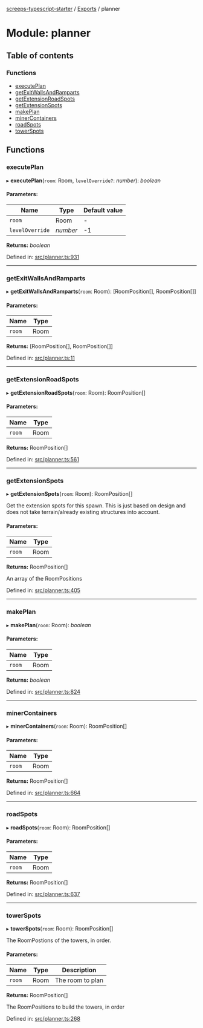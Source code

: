 [screeps-typescript-starter](../README.md) / [Exports](../modules.md) / planner

# Module: planner

## Table of contents

### Functions

- [executePlan](planner.md#executeplan)
- [getExitWallsAndRamparts](planner.md#getexitwallsandramparts)
- [getExtensionRoadSpots](planner.md#getextensionroadspots)
- [getExtensionSpots](planner.md#getextensionspots)
- [makePlan](planner.md#makeplan)
- [minerContainers](planner.md#minercontainers)
- [roadSpots](planner.md#roadspots)
- [towerSpots](planner.md#towerspots)

## Functions

### executePlan

▸ **executePlan**(`room`: Room, `levelOverride?`: *number*): *boolean*

#### Parameters:

Name | Type | Default value |
------ | ------ | ------ |
`room` | Room | - |
`levelOverride` | *number* | -1 |

**Returns:** *boolean*

Defined in: [src/planner.ts:931](https://github.com/Baelyk/screeps/blob/9bfed96/src/planner.ts#L931)

___

### getExitWallsAndRamparts

▸ **getExitWallsAndRamparts**(`room`: Room): [RoomPosition[], RoomPosition[]]

#### Parameters:

Name | Type |
------ | ------ |
`room` | Room |

**Returns:** [RoomPosition[], RoomPosition[]]

Defined in: [src/planner.ts:11](https://github.com/Baelyk/screeps/blob/9bfed96/src/planner.ts#L11)

___

### getExtensionRoadSpots

▸ **getExtensionRoadSpots**(`room`: Room): RoomPosition[]

#### Parameters:

Name | Type |
------ | ------ |
`room` | Room |

**Returns:** RoomPosition[]

Defined in: [src/planner.ts:561](https://github.com/Baelyk/screeps/blob/9bfed96/src/planner.ts#L561)

___

### getExtensionSpots

▸ **getExtensionSpots**(`room`: Room): RoomPosition[]

Get the extension spots for this spawn. This is just based on design and
does not take terrain/already existing structures into account.

#### Parameters:

Name | Type |
------ | ------ |
`room` | Room |

**Returns:** RoomPosition[]

An array of the RoomPositions

Defined in: [src/planner.ts:405](https://github.com/Baelyk/screeps/blob/9bfed96/src/planner.ts#L405)

___

### makePlan

▸ **makePlan**(`room`: Room): *boolean*

#### Parameters:

Name | Type |
------ | ------ |
`room` | Room |

**Returns:** *boolean*

Defined in: [src/planner.ts:824](https://github.com/Baelyk/screeps/blob/9bfed96/src/planner.ts#L824)

___

### minerContainers

▸ **minerContainers**(`room`: Room): RoomPosition[]

#### Parameters:

Name | Type |
------ | ------ |
`room` | Room |

**Returns:** RoomPosition[]

Defined in: [src/planner.ts:664](https://github.com/Baelyk/screeps/blob/9bfed96/src/planner.ts#L664)

___

### roadSpots

▸ **roadSpots**(`room`: Room): RoomPosition[]

#### Parameters:

Name | Type |
------ | ------ |
`room` | Room |

**Returns:** RoomPosition[]

Defined in: [src/planner.ts:637](https://github.com/Baelyk/screeps/blob/9bfed96/src/planner.ts#L637)

___

### towerSpots

▸ **towerSpots**(`room`: Room): RoomPosition[]

The RoomPostions of the towers, in order.

#### Parameters:

Name | Type | Description |
------ | ------ | ------ |
`room` | Room | The room to plan   |

**Returns:** RoomPosition[]

The RoomPositions to build the towers, in order

Defined in: [src/planner.ts:268](https://github.com/Baelyk/screeps/blob/9bfed96/src/planner.ts#L268)
